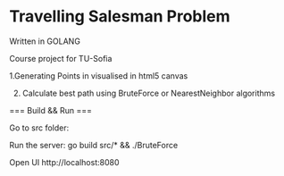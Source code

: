 # Travelling Salesman Problem 

Written in GOLANG

Course project for TU-Sofia

1.Generating Points in visualised in html5 canvas

2. Calculate best path using BruteForce or NearestNeighbor algorithms 


=== Build && Run ===

Go to src folder:

Run the server:
go build src/* && ./BruteForce 

Open UI
http://localhost:8080